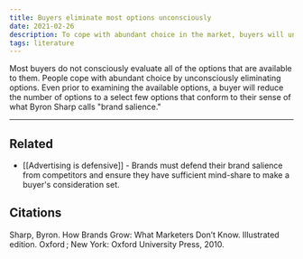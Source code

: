 ```yaml
---
title: Buyers eliminate most options unconsciously
date: 2021-02-26
description: To cope with abundant choice in the market, buyers will unconsciously limit the range of their options before making a decision.
tags: literature
---
```


Most buyers do not consciously evaluate all of the options that are available to them. People cope with abundant choice by unconsciously eliminating options. Even prior to examining the available options, a buyer will reduce the number of options to a select few options that conform to their sense of what Byron Sharp calls "brand salience." 

---
## Related
- [[Advertising is defensive]] - Brands must defend their brand salience from competitors and ensure they have sufficient mind-share to make a buyer's consideration set. 

## Citations
Sharp, Byron. How Brands Grow: What Marketers Don’t Know. Illustrated edition. Oxford ; New York: Oxford University Press, 2010.